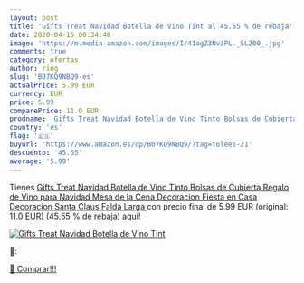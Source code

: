 ```yaml
---
layout: post
title: 'Gifts Treat Navidad Botella de Vino Tint al 45.55 % de rebaja'
date: 2020-04-15 00:34:40
image: 'https://m.media-amazon.com/images/I/41agZ3Nv3PL._SL200_.jpg'
comments: true
category: ofertas
author: ring
slug: 'B07KQ9NBQ9-es'
actualPrice: 5.99 EUR
currency: EUR
price: 5.99
comparePrice: 11.0 EUR
prodname: 'Gifts Treat Navidad Botella de Vino Tinto Bolsas de Cubierta Regalo de Vino para Navidad Mesa de la Cena Decoracion Fiesta en Casa Decoracion  Santa Claus Falda Larga '
country: 'es'
flag: '🇪🇸'
buyurl: 'https://www.amazon.es/dp/B07KQ9NBQ9/?tag=tolees-21'
descuento: '45.55'
average: '5.99'
---
```


Tienes [Gifts Treat Navidad Botella de Vino Tinto Bolsas de Cubierta Regalo de Vino para Navidad Mesa de la Cena Decoracion Fiesta en Casa Decoracion  Santa Claus Falda Larga ](https://www.amazon.es/dp/B07KQ9NBQ9/?tag=tolees-21) con precio final de  5.99 EUR (original: 11.0 EUR) (45.55 %  de rebaja) aqui!

[![Gifts Treat Navidad Botella de Vino Tint](https://m.media-amazon.com/images/I/41agZ3Nv3PL._SL200_.jpg)](https://www.amazon.es/dp/B07KQ9NBQ9/?tag=tolees-21)

🔎:


[🛒 Comprar!!!](https://www.amazon.es/dp/B07KQ9NBQ9/?tag=tolees-21)
